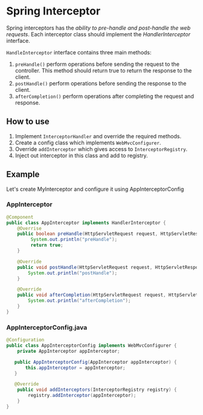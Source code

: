 # Spring Interceptor 
Spring interceptors has the *ability to pre-handle and post-handle the web requests*. Each interceptor class should implement the *HandlerInterceptor* interface.

`HandleInterceptor` interface contains three main methods:

1. `preHandle()` perform operations before sending the request to the controller. This method should return true to return the response to the client.
2. `postHandle()` perform operations before sending the response to the client.
3. `afterCompletion()` perform operations after completing the request and response.

## How to use
1. Implement `InterceptorHandler` and override the required methods.
2. Create a config class which implements `WebMvcConfigurer`.
3. Override `addInterceptor` which gives access to `InterceptorRegistry`.
4. Inject out interceptor in this class and add to registry.

## Example
Let's create MyInterceptor and configure it using AppInterceptorConfig

### AppInterceptor
```java
@Component
public class AppInterceptor implements HandlerInterceptor {
    @Overrise
    public boolean preHandle(HttpServletRequest request, HttpServletResponse response, Object handler) throws Exception {
         System.out.println("preHandle");
         return true;
    }

    @Override
    public void postHandle(HttpServletRequest request, HttpServletResponse response, Object handler, ModelAndView modelAndView) throws Exception {
        System.out.println("postHandle");
    }

    @Override
    public void afterCompletion(HttpServletRequest request, HttpServletResponse response, Object handler, Exception ex) throws Exception {
        System.out.println("afterCompletion");
    }
}
```

### AppInterceptorConfig.java
```java
@Configuration
public class AppInterceptorConfig implements WebMvcConfigurer {
    private AppInterceptor appInterceptor;

   public AppInterceptorConfig(AppInterceptor appInterceptor) {
       this.appInterceptor = appInterceptor; 
   }

   @Override
    public void addInterceptors(InterceptorRegistry registry) {
        registry.addInterceptor(appInterceptor);
    }
}
```
